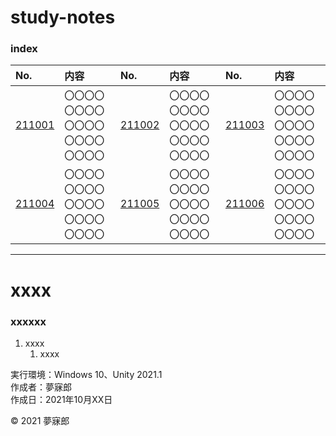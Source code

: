 # study-notes

### <b>index</b>

|No.|内容|No.|内容|No.|内容|
|:--|:--|:--|:--|:--|:--|
|[211001](#211001)|〇〇〇〇〇〇〇〇〇〇〇〇〇〇〇〇〇〇〇〇|[211002](#211002)|〇〇〇〇〇〇〇〇〇〇〇〇〇〇〇〇〇〇〇〇|[211003](#211003)|〇〇〇〇〇〇〇〇〇〇〇〇〇〇〇〇〇〇〇〇|
|[211004](#211004)|〇〇〇〇〇〇〇〇〇〇〇〇〇〇〇〇〇〇〇〇|[211005](#211005)|〇〇〇〇〇〇〇〇〇〇〇〇〇〇〇〇〇〇〇〇|[211006](#211006)|〇〇〇〇〇〇〇〇〇〇〇〇〇〇〇〇〇〇〇〇|
***

<a name="211001"></a>
# <b>xxxx</b>

### xxxxxx

1. xxxx  
    1. xxxx

実行環境：Windows 10、Unity 2021.1  
作成者：夢寐郎  
作成日：2021年10月XX日  

© 2021 夢寐郎